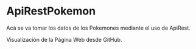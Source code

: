# ApiRestPokemon
Acá se va tomar los datos de los Pokemones mediante el uso de ApiRest.

Visualización de la Página Web desde GitHub.
<r></r>
